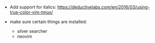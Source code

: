 * Add support for italics:
https://deductivelabs.com/en/2016/03/using-true-color-vim-tmux/

* make sure certain things are installed:
    * silver searcher
    * neovim
